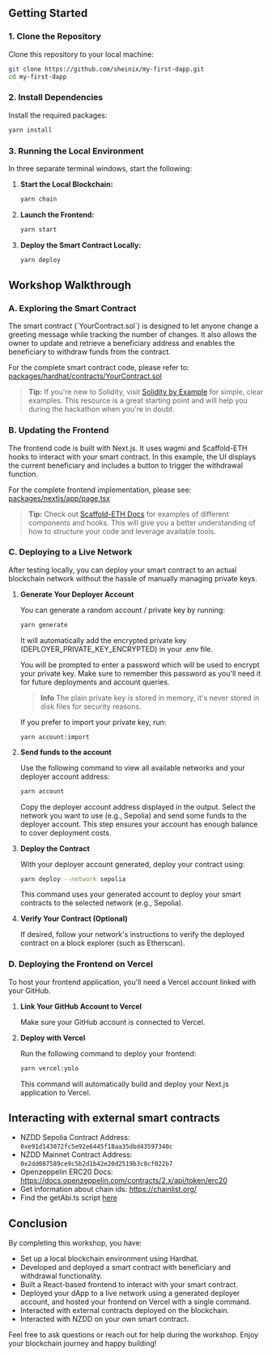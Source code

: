 
## Getting Started

### 1. Clone the Repository

Clone this repository to your local machine:

```bash
git clone https://github.com/sheinix/my-first-dapp.git
cd my-first-dapp
```

### 2. Install Dependencies

Install the required packages:

```bash
yarn install
```

### 3. Running the Local Environment

In three separate terminal windows, start the following:

1. **Start the Local Blockchain:**

   ```bash
   yarn chain
   ```

2. **Launch the Frontend:**

   ```bash
   yarn start
   ```

3. **Deploy the Smart Contract Locally:**

   ```bash
   yarn deploy
   ```


## Workshop Walkthrough

### A. Exploring the Smart Contract

The smart contract (\`YourContract.sol\`) is designed to let anyone change a greeting message while tracking the number of changes. It also allows the owner to update and retrieve a beneficiary address and enables the beneficiary to withdraw funds from the contract.

For the complete smart contract code, please refer to:  
[packages/hardhat/contracts/YourContract.sol](packages/hardhat/contracts/YourContract.sol)

> **Tip:** If you're new to Solidity, visit [Solidity by Example](https://solidity-by-example.org/) for simple, clear examples. This resource is a great starting point and will help you during the hackathon when you're in doubt.


### B. Updating the Frontend

The frontend code is built with Next.js. It uses wagmi and Scaffold-ETH hooks to interact with your smart contract. In this example, the UI displays the current beneficiary and includes a button to trigger the withdrawal function.

For the complete frontend implementation, please see:  
[packages/nextjs/app/page.tsx](packages/nextjs/app/page.tsx)

> **Tip:** Check out [Scaffold-ETH Docs](https://docs.scaffoldeth.io/) for examples of different components and hooks. This will give you a better understanding of how to structure your code and leverage available tools.


### C. Deploying to a Live Network

After testing locally, you can deploy your smart contract to an actual blockchain network without the hassle of manually managing private keys.

1. **Generate Your Deployer Account**

   You can generate a random account / private key by running:

   ```bash
   yarn generate
   ```

    It will automatically add the encrypted private key (DEPLOYER_PRIVATE_KEY_ENCRYPTED) in your .env file.
    
    You will be prompted to enter a password which will be used to encrypt your private key. Make sure to remember this password as you'll need it for future deployments and account queries.

    > **Info** The plain private key is stored in memory, it's never stored in disk files for security reasons.

    If you prefer to import your private key, run:

    ```
    yarn account:import
    ```

2. **Send funds to the account**

    Use the following command to view all available networks and your deployer account address:

    ```bash
    yarn account
    ```

    Copy the deployer account address displayed in the output. Select the network you want to use (e.g., Sepolia) and send some funds to the deployer account. This step ensures your account has enough balance to cover deployment costs.

2. **Deploy the Contract**

   With your deployer account generated, deploy your contract using:

   ```bash
   yarn deploy --network sepolia
   ```

   This command uses your generated account to deploy your smart contracts to the selected network (e.g., Sepolia).

3. **Verify Your Contract (Optional)**

   If desired, follow your network's instructions to verify the deployed contract on a block explorer (such as Etherscan).

### D. Deploying the Frontend on Vercel

To host your frontend application, you'll need a Vercel account linked with your GitHub.

1. **Link Your GitHub Account to Vercel**

   Make sure your GitHub account is connected to Vercel.

2. **Deploy with Vercel**

   Run the following command to deploy your frontend:

   ```bash
   yarn vercel:yolo
   ```

   This command will automatically build and deploy your Next.js application to Vercel.


## Interacting with external smart contracts

- NZDD Sepolia Contract Address: `0xe91d143072fc5e92e6445f18aa35dbd43597340c`
- NZDD Mainnet Contract Address: `0x2dd087589ce9c5b2d1b42e20d2519b3c8cf022b7`
- Openzeppelin ERC20 Docs: https://docs.openzeppelin.com/contracts/2.x/api/token/erc20
- Get information about chain ids: https://chainlist.org/
- Find the getAbi.ts script [here](packages/hardhat/scripts/getAbi.ts)


## Conclusion

By completing this workshop, you have:

- Set up a local blockchain environment using Hardhat.
- Developed and deployed a smart contract with beneficiary and withdrawal functionality.
- Built a React-based frontend to interact with your smart contract.
- Deployed your dApp to a live network using a generated deployer account, and hosted your frontend on Vercel with a single command.
- Interacted with external contracts deployed on the blockchain.
- Interacted with NZDD on your own smart contract.

Feel free to ask questions or reach out for help during the workshop. Enjoy your blockchain journey and happy building!
